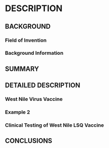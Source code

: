 # DESCRIPTION

## BACKGROUND

### Field of Invention

### Background Information

## SUMMARY

## DETAILED DESCRIPTION

### West Nile Virus Vaccine

### Example 2

### Clinical Testing of West Nile LSQ Vaccine

## CONCLUSIONS

